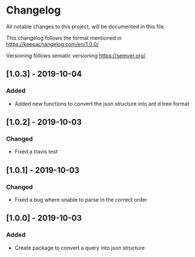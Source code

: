 # Changelog
All notable changes to this project, will be documented in this file.

This changelog follows the format mentioned in https://keepachangelog.com/en/1.0.0/ 

Versioning follows sematic versioning https://semver.org/

## [1.0.3] - 2019-10-04
### Added 
 - Added new functions to convert the json structure into ant d tree format

## [1.0.2] - 2019-10-03
### Changed 
 - Fixed a travis test

## [1.0.1] - 2019-10-03
### Changed 
 - Fixed a bug where unable to parse in the correct order

## [1.0.0] - 2019-10-03
### Added 
 - Create package to convert a query into json structure
